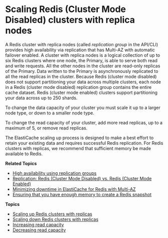 # Scaling Redis \(Cluster Mode Disabled\) clusters with replica nodes<a name="Scaling.RedisReplGrps"></a>

A Redis cluster with replica nodes \(called *replication group* in the API/CLI\) provides high availability via replication that has Multi\-AZ with automatic failover enabled\. A cluster with replica nodes is a logical collection of up to six Redis clusters where one node, the Primary, is able to serve both read and write requests\. All the other nodes in the cluster are read\-only replicas of the Primary\. Data written to the Primary is asynchronously replicated to all the read replicas in the cluster\. Because Redis \(cluster mode disabled\) does not support partitioning your data across multiple clusters, each node in a Redis \(cluster mode disabled\) replication group contains the entire cache dataset\. Redis \(cluster mode enabled\) clusters support partitioning your data across up to 250 shards\.

To change the data capacity of your cluster you must scale it up to a larger node type, or down to a smaller node type\.

To change the read capacity of your cluster, add more read replicas, up to a maximum of 5, or remove read replicas\.

The ElastiCache scaling up process is designed to make a best effort to retain your existing data and requires successful Redis replication\. For Redis clusters with replicas, we recommend that sufficient memory be made available to Redis\. 

**Related Topics**
+ [High availability using replication groups](Replication.md)
+ [Replication: Redis \(Cluster Mode Disabled\) vs\. Redis \(Cluster Mode Enabled\)](Replication.Redis-RedisCluster.md)
+ [Minimizing downtime in ElastiCache for Redis with Multi\-AZ](AutoFailover.md)
+ [Ensuring that you have enough memory to create a Redis snapshot](BestPractices.BGSAVE.md)

**Topics**
+ [Scaling up Redis clusters with replicas](Scaling.RedisReplGrps.ScaleUp.md)
+ [Scaling down Redis clusters with replicas](Scaling.RedisReplGrps.ScaleDown.md)
+ [Increasing read capacity](Scaling.RedisReplGrps.ScaleOut.md)
+ [Decreasing read capacity](Scaling.RedisReplGrps.ScaleIn.md)